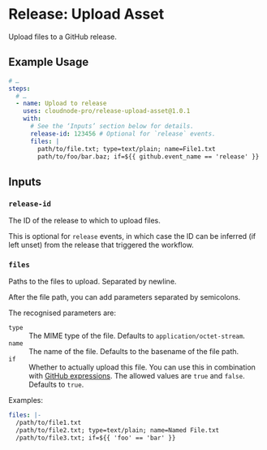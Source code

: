 # Release: Upload Asset

Upload files to a GitHub release.

## Example Usage

```yaml
# …
steps:
  # …
  - name: Upload to release
    uses: cloudnode-pro/release-upload-asset@1.0.1
    with:
      # See the ‘Inputs’ section below for details.
      release-id: 123456 # Optional for `release` events.
      files: |
        path/to/file.txt; type=text/plain; name=File1.txt
        path/to/foo/bar.baz; if=${{ github.event_name == 'release' }}
```

## Inputs

### `release-id`

The ID of the release to which to upload files.

This is optional for `release` events, in which case the ID can be inferred (if left unset) from the release that
triggered the workflow.

### `files`

Paths to the files to upload. Separated by newline.

After the file path, you can add parameters separated by semicolons.

The recognised parameters are:

<dl>
    <dt><code>type</code></dt>
    <dd>The MIME type of the file. Defaults to <code>application/octet-stream</code>.
    <dt><code>name</code></dt>
    <dd>The name of the file. Defaults to the basename of the file path.</dd>
    <dt><code>if</code></dt>
    <dd>Whether to actually upload this file. You can use this in combination with
        <a href="https://docs.github.com/en/actions/writing-workflows/choosing-what-your-workflow-does/evaluate-expressions-in-workflows-and-actions">GitHub expressions</a>.
        The allowed values are <code>true</code> and <code>false</code>. Defaults to <code>true</code>.
</dd>
</dl>

Examples:

```yaml
files: |-
  /path/to/file1.txt
  /path/to/file2.txt; type=text/plain; name=Named File.txt
  /path/to/file3.txt; if=${{ 'foo' == 'bar' }}
```



